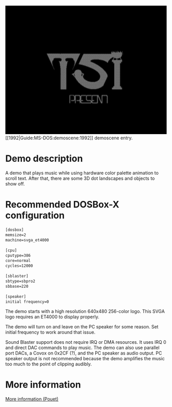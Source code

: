 <img src="images/Demoscene:Megalomania-by-Twin-Sectors-(1992).gif" width="640" height="400"><br>
[[1992|Guide:MS-DOS:demoscene:1992]] demoscene entry.

# Demo description

A demo that plays music while using hardware color palette animation to scroll text. After that, there are some 3D dot landscapes and objects to show off.

# Recommended DOSBox-X configuration

    [dosbox]
    memsize=2
    machine=svga_et4000
    
    [cpu]
    cputype=386
    core=normal
    cycles=12000
    
    [sblaster]
    sbtype=sbpro2
    sbbase=220
    
    [speaker]
    initial frequency=0

The demo starts with a high resolution 640x480 256-color logo. This SVGA logo requires an ET4000 to display properly.

The demo will turn on and leave on the PC speaker for some reason. Set initial frequency to work around that issue.

Sound Blaster support does not require IRQ or DMA resources. It uses IRQ 0 and direct DAC commands to play music. The demo can also use parallel port DACs, a Covox on 0x2CF (?), and the PC speaker as audio output. PC speaker output is not recommended because the demo amplifies the music too much to the point of clipping audibly.

# More information

[More information (Pouet)](http://www.pouet.net/prod.php?which=58777)
